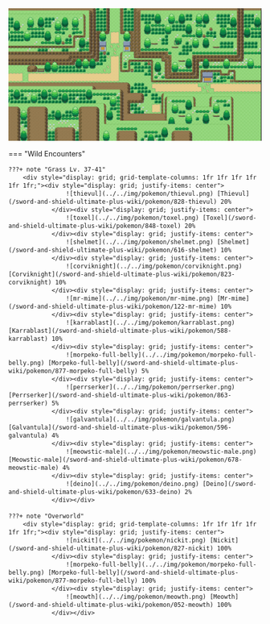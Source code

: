 <img src="../../img/routes/Route 7.png" alt="Route 7"/>

=== "Wild Encounters"


	???+ note "Grass Lv. 37-41"
		<div style="display: grid; grid-template-columns: 1fr 1fr 1fr 1fr 1fr 1fr;"><div style="display: grid; justify-items: center">
                    ![thievul](../../img/pokemon/thievul.png) [Thievul](/sword-and-shield-ultimate-plus-wiki/pokemon/828-thievul) 20%
                </div><div style="display: grid; justify-items: center">
                    ![toxel](../../img/pokemon/toxel.png) [Toxel](/sword-and-shield-ultimate-plus-wiki/pokemon/848-toxel) 20%
                </div><div style="display: grid; justify-items: center">
                    ![shelmet](../../img/pokemon/shelmet.png) [Shelmet](/sword-and-shield-ultimate-plus-wiki/pokemon/616-shelmet) 10%
                </div><div style="display: grid; justify-items: center">
                    ![corviknight](../../img/pokemon/corviknight.png) [Corviknight](/sword-and-shield-ultimate-plus-wiki/pokemon/823-corviknight) 10%
                </div><div style="display: grid; justify-items: center">
                    ![mr-mime](../../img/pokemon/mr-mime.png) [Mr-mime](/sword-and-shield-ultimate-plus-wiki/pokemon/122-mr-mime) 10%
                </div><div style="display: grid; justify-items: center">
                    ![karrablast](../../img/pokemon/karrablast.png) [Karrablast](/sword-and-shield-ultimate-plus-wiki/pokemon/588-karrablast) 10%
                </div><div style="display: grid; justify-items: center">
                    ![morpeko-full-belly](../../img/pokemon/morpeko-full-belly.png) [Morpeko-full-belly](/sword-and-shield-ultimate-plus-wiki/pokemon/877-morpeko-full-belly) 5%
                </div><div style="display: grid; justify-items: center">
                    ![perrserker](../../img/pokemon/perrserker.png) [Perrserker](/sword-and-shield-ultimate-plus-wiki/pokemon/863-perrserker) 5%
                </div><div style="display: grid; justify-items: center">
                    ![galvantula](../../img/pokemon/galvantula.png) [Galvantula](/sword-and-shield-ultimate-plus-wiki/pokemon/596-galvantula) 4%
                </div><div style="display: grid; justify-items: center">
                    ![meowstic-male](../../img/pokemon/meowstic-male.png) [Meowstic-male](/sword-and-shield-ultimate-plus-wiki/pokemon/678-meowstic-male) 4%
                </div><div style="display: grid; justify-items: center">
                    ![deino](../../img/pokemon/deino.png) [Deino](/sword-and-shield-ultimate-plus-wiki/pokemon/633-deino) 2%
                </div></div>

	???+ note "Overworld"
		<div style="display: grid; grid-template-columns: 1fr 1fr 1fr 1fr 1fr 1fr;"><div style="display: grid; justify-items: center">
                    ![nickit](../../img/pokemon/nickit.png) [Nickit](/sword-and-shield-ultimate-plus-wiki/pokemon/827-nickit) 100%
                </div><div style="display: grid; justify-items: center">
                    ![morpeko-full-belly](../../img/pokemon/morpeko-full-belly.png) [Morpeko-full-belly](/sword-and-shield-ultimate-plus-wiki/pokemon/877-morpeko-full-belly) 100%
                </div><div style="display: grid; justify-items: center">
                    ![meowth](../../img/pokemon/meowth.png) [Meowth](/sword-and-shield-ultimate-plus-wiki/pokemon/052-meowth) 100%
                </div></div>



